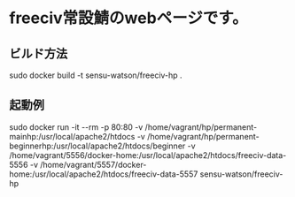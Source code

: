 # freeciv常設鯖のwebページです。

## ビルド方法
sudo docker build -t sensu-watson/freeciv-hp .

## 起動例
sudo docker run -it --rm -p 80:80 -v /home/vagrant/hp/permanent-mainhp:/usr/local/apache2/htdocs -v /home/vagrant/hp/permanent-beginnerhp:/usr/local/apache2/htdocs/beginner -v /home/vagrant/5556/docker-home:/usr/local/apache2/htdocs/freeciv-data-5556 -v /home/vagrant/5557/docker-home:/usr/local/apache2/htdocs/freeciv-data-5557 sensu-watson/freeciv-hp 
